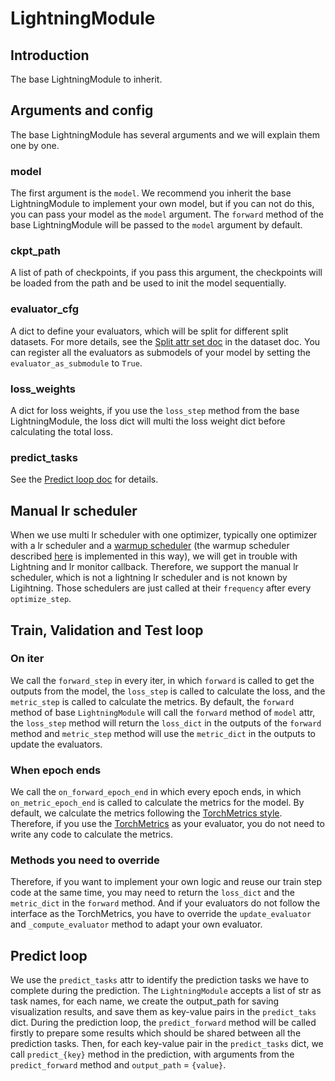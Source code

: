 # LightningModule

## Introduction

The base LightningModule to inherit.

## Arguments and config

The base LightningModule has several arguments and we will explain them one by one.

### model

The first argument is the `model`. We recommend you inherit the base LightningModule to implement your own model, but if you can not do this, you can pass your model as the `model` argument. The `forward` method of the base LightningModule will be passed to the `model` argument by default.

### ckpt_path

A list of path of checkpoints, if you pass this argument, the checkpoints will be loaded from the path and be used to init the model sequentially.
 
### evaluator_cfg

A dict to define your evaluators, which will be split for different split datasets. For more details, see the [Split attr set doc](dataset.md#split-attr-set) in the dataset doc. You can register all the evaluators as submodels of your model by setting the `evaluator_as_submodule` to `True`.

### loss_weights
 
A dict for loss weights, if you use the `loss_step` method from the base LightningModule, the loss dict will multi the loss weight dict before calculating the total loss.

### predict_tasks

See the [Predict loop doc](#predict-loop) for details.

## Manual lr scheduler

When we use multi lr scheduler with one optimizer, typically one optimizer with a lr scheduler and a [warmup scheduler](optimizer_config.md#warmup-lr-scheduler-config) (the warmup scheduler described [here](optimizer_config.md#warmup-lr-scheduler-config) is implemented in this way), we will get in trouble with Lightning and lr monitor callback. Therefore, we support the manual lr scheduler, which is not a lightning lr scheduler and is not known by Ligihtning. Those schedulers are just called at their `frequency` after every `optimize_step`.

## Train, Validation and Test loop

### On iter

We call the `forward_step` in every iter, in which `forward` is called to get the outputs from the model, the `loss_step` is called to calculate the loss, and the `metric_step` is called to calculate the metrics. By default, the `forward` method of base `LightningModule` will call the `forward` method of `model` attr, the `loss_step` method will return the `loss_dict` in the outputs of the `forward` method and `metric_step` method will use the `metric_dict` in the outputs to update the evaluators.

### When epoch ends

We call the `on_forward_epoch_end` in which every epoch ends, in which `on_metric_epoch_end` is called to calculate the metrics for the model. By default, we calculate the metrics following the [TorchMetrics style](https://torchmetrics.readthedocs.io/en/stable/pages/overview.html). Therefore, if you use the [TorchMetrics](https://lightning.ai/docs/torchmetrics/stable/) as your evaluator, you do not need to write any code to calculate the metrics.

### Methods you need to override

Therefore, if you want to implement your own logic and reuse our train step code at the same time, you may need to return the `loss_dict` and the `metric_dict` in the `forward` method. And if your evaluators do not follow the interface as the TorchMetrics, you have to override the `update_evaluator` and `_compute_evaluator` method to adapt your own evaluator.

## Predict loop

We use the `predict_tasks` attr to identify the prediction tasks we have to complete during the prediction. The `LightningModule` accepts a list of str as task names, for each name, we create the output_path for saving visualization results, and save them as key-value pairs in the `predict_taks` dict. During the prediction loop, the `predict_forward` method will be called firstly to prepare some results which should be shared between all the prediction tasks. Then, for each key-value pair in the `predict_tasks` dict, we call `predict_{key}` method in the prediction, with arguments from the `predict_forward` method and `output_path` = `{value}`.
